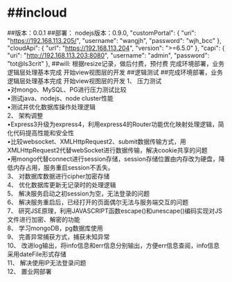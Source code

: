 ##incloud
=======
##版本：0.0.1
##部署：
	nodejs版本：0.9.0,
	"customPortal": {
		"uri": "https://192.168.113.205/",
		"username": "wangjh",
		"password": "wjh_bcc"
	},
	"cloudApi": {
		"url": "https://192.168.113.204",
		"version": ">=6.5.0"
	},
	"capi": {
		"uri": "http://192.168.113.203:8080",
		"username": "admin",
		"password": "tot@ls3crit"
	},
##will:
根据resize记录，做后付费，预付费
完成环境部署，业务逻辑层处理基本完成
开始view视图层的开发
##逻辑测试
##完成环境部署，业务逻辑层处理基本完成
开始view视图层的开发
1、	压力测试<br>
•对mongo、MySQL、PG进行压力测试比较<br>
•测试java、nodejs、node cluster性能<br>
•测试并优化数据库操作处理逻辑<br>
2、	架构调整<br>
•Express3升级为express4，利用express4的Router功能优化映射处理逻辑，简化代码提高性能和安全性<br>
•比较websocket、XMLHttpRequest2、submit数据传输方式，用XMLHttpRequest2代替webSocket进行数据传输，解决cookie共享的问题<br>
•用mongo代替connect进行session存储，session存储位置由内存改为硬盘，降低内存占用，服务重启session不丢失。<br>
3、	对数据库数据进行cipher加密存储<br>
4、	优化数据库更新无记录时的处理逻辑<br>
5、	解决服务启动之初session为空，无法登录的问题<br>
6、	解决服务重启后，已经打开的页面偶尔无法与服务端交互的问题<br>
7、	研究JSE原理，利用JAVASCRIPT函数escape()和unescape()编码实现对JS文件进行加密、解密的功能<br>
8、	学习mongoDB，pg数据库使用<br>
9、	完善异常捕获方式，捕获未知异常<br>
10、	改进log输出，将info信息和err信息分别输出，方便err信息查阅，info信息采用dateFile形式存储<br>
11、	解决使用IP无法登录问题<br>
12、	置业网部署<br>